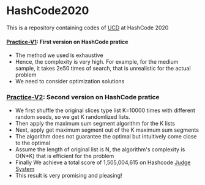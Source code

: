 # HashCode2020
 This is a repository containing codes of [UCD](https://www.ucd.ie/) at HashCode 2020

#### [Practice-V1](practice/v1.py): First version on HashCode pratice
- The method we used is exhaustive
- Hence, the complexity is very high. For example, for the medium sample, it takes 2e50 times of search, that is unrealistic for the actual problem
- We need to consider optimization solutions

### [Practice-V2](practice/v2.py): Second version on HashCode pratice
- We first shuffle the original slices type list K=10000 times with different random seeds, so we get K randomlized lists. 
- Then apply the maximum sum segment algorithm for the K lists
- Next, apply get maximum segment out of the K maximum sum segments 
- The algorithm does not guarantee the optimal but intuitively come close to the optimal
- Assume the length of original list is N, the algorithm's complexity is O(N*K) that is efficient for the problem 
- Finally We achieve a total score of 1,505,004,615 on Hashcode [Judge System](https://hashcodejudge.withgoogle.com/)
- This result is very promising and pleasing!
